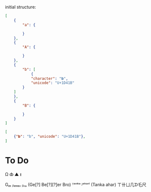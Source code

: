 initial structure:

``` json
[
    {
        "a": {

        }
    },
    {
        "A": {

        }
    },
    {
        "b": [
            {
            "character": "𝐛",
            "unicode": "U+1D41B"
        }
    ]
    },
    {
        "B": {

        }
    }
]
```

``` json
[
    {"𝐛": "b", "unicode": "U+1D41B"},
]
```

# To Do
Ω
ȸ
▲
ᵻ

Gₑₜ ᵦₑₜₜₑᵣ ᵦᵣₒ (Ge[?] Be[?][?]er Bro)
ᵀᵃⁿᵏᵃ ᴶᵃʰᵃʳⁱ (Tanka ahar)
ㄒ卄ㄩ几ᗪ乇尺